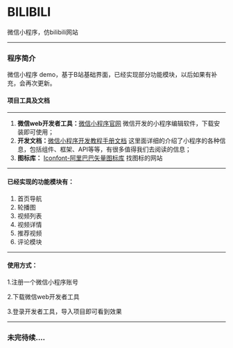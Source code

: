 # BILIBILI
微信小程序，仿bilibili网站

------



### 程序简介

微信小程序 demo，基于B站基础界面，已经实现部分功能模块，以后如果有补充，会再次更新。

#### 项目工具及文档

------

1. **微信web开发者工具：**[微信小程序官网](https://mp.weixin.qq.com/debug/wxadoc/dev/) 微信开发的小程序编辑软件，下载安装即可使用；
2. **开发文档：**[微信小程序开发教程手册文档](https://www.w3cschool.cn/weixinapp/9wou1q8j.html) 这里面详细的介绍了小程序的各种信息，包括组件、框架、API等等，有很多值得我们去阅读的信息；
3. **图标库：** [Iconfont-阿里巴巴矢量图标库](http://www.iconfont.cn/) 找图标的网站

------

#### 已经实现的功能模块有：

1. 首页导航
2. 轮播图
3. 视频列表
4. 视频详情
5. 推荐视频
6. 评论模块

------

#### 使用方式：

1.注册一个微信小程序账号

2.下载微信web开发者工具

3.登录开发者工具，导入项目即可看到效果

------

### 未完待续....